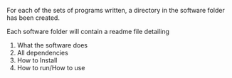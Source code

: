 For each of the sets of programs written, a directory in the software folder has been created. 

Each software folder will contain a readme file detailing

1. What the software does
2. All dependencies
3. How to Install
4. How to run/How to use

